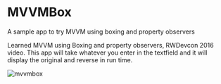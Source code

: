 # MVVMBox
A sample app to try MVVM using boxing and property observers

Learned MVVM using Boxing and property observers, RWDevcon 2016 video.
This app will take whatever you enter in the textfield and it will display the original and reverse in run time.

![mvvmbox](https://user-images.githubusercontent.com/6782228/34317740-38293eae-e7db-11e7-9717-2e1a5d1f5c4d.gif)
